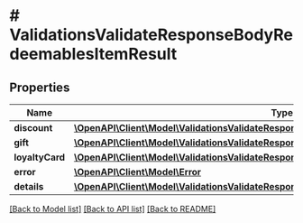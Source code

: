 # # ValidationsValidateResponseBodyRedeemablesItemResult

## Properties

Name | Type | Description | Notes
------------ | ------------- | ------------- | -------------
**discount** | [**\OpenAPI\Client\Model\ValidationsValidateResponseBodyRedeemablesItemResultDiscount**](ValidationsValidateResponseBodyRedeemablesItemResultDiscount.md) |  | [optional]
**gift** | [**\OpenAPI\Client\Model\ValidationsValidateResponseBodyRedeemablesItemResultGift**](ValidationsValidateResponseBodyRedeemablesItemResultGift.md) |  | [optional]
**loyaltyCard** | [**\OpenAPI\Client\Model\ValidationsValidateResponseBodyRedeemablesItemResultLoyaltyCard**](ValidationsValidateResponseBodyRedeemablesItemResultLoyaltyCard.md) |  | [optional]
**error** | [**\OpenAPI\Client\Model\Error**](Error.md) |  | [optional]
**details** | [**\OpenAPI\Client\Model\ValidationsValidateResponseBodyRedeemablesItemResultDetails**](ValidationsValidateResponseBodyRedeemablesItemResultDetails.md) |  | [optional]

[[Back to Model list]](../../README.md#models) [[Back to API list]](../../README.md#endpoints) [[Back to README]](../../README.md)
